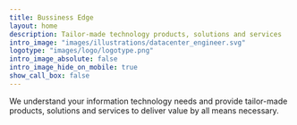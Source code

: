 ```yaml
---
title: Bussiness Edge
layout: home
description: Tailor-made technology products, solutions and services
intro_image: "images/illustrations/datacenter_engineer.svg"
logotype: "images/logo/logotype.png"
intro_image_absolute: false
intro_image_hide_on_mobile: true
show_call_box: false
---
```


We understand your information technology needs and provide tailor-made products, solutions and services to deliver value by all
means necessary.